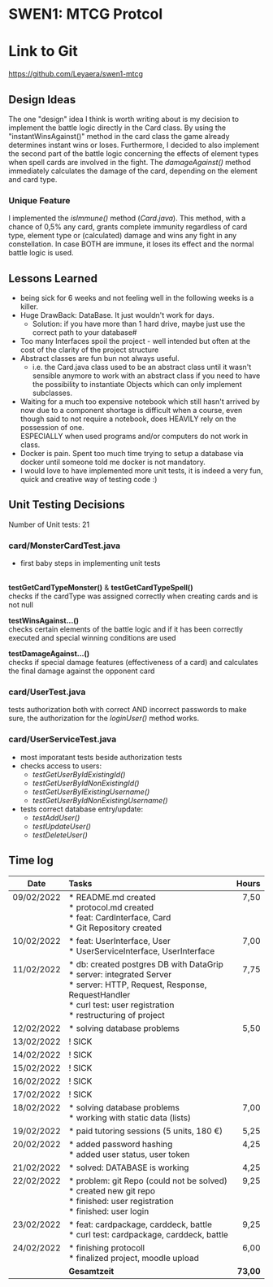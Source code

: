 # SWEN1: MTCG Protcol

# Link to Git
https://github.com/Leyaera/swen1-mtcg

## Design Ideas

The one "design" idea I think is worth writing about is my decision to implement the battle logic directly in the Card class. 
By using the "instantWinsAgainst()" method in the card class the game already determines instant wins or loses. 
Furthermore, I decided to also implement the second part of the battle logic concerning the effects of element types when spell cards are involved in the fight. The *damageAgainst()* method immediately calculates the damage of the card, depending on the element and card type.

### Unique Feature
I  implemented the *isImmune()* method (*Card.java*). This method, with a chance of 0,5% any card, grants complete immunity regardless of card type, element type or (calculated) damage and wins any fight in any constellation. 
In case BOTH are immune, it loses its effect and the normal battle logic is used.

## Lessons Learned
* being sick for 6 weeks and not feeling well in the following weeks is a killer.
* Huge DrawBack: DataBase. It just wouldn't work for days. 
  * Solution: if you have more than 1 hard drive, maybe just use the correct path to your database#
* Too many Interfaces spoil the project - well intended but often at the cost of the clarity of the project structure
* Abstract classes are fun bun not always useful. 
  * i.e. the Card.java class used to be an abstract class until it wasn't sensible anymore to work with an abstract class if you need to have the possibility to instantiate Objects which can only implement subclasses.
* Waiting for a much too expensive notebook which still hasn't arrived by now due to a component shortage is difficult when a course, even though said to not require a notebook, does HEAVILY rely on the possession of one.<br>ESPECIALLY when used programs and/or computers do not work in class.
* Docker is pain. Spent too much time trying to setup a database via docker until someone told me docker is not mandatory. 
* I would love to have implemented more unit tests, it is indeed a very fun, quick and creative way of testing code :)

## Unit Testing Decisions

Number of Unit tests: 21

### card/MonsterCardTest.java

* first baby steps in implementing unit tests
<br><br>

**testGetCardTypeMonster()** & **testGetCardTypeSpell()**<br>
checks if the cardType was assigned correctly when creating cards and is not null 

**testWinsAgainst...()**<br>
checks certain elements of the battle logic and if it has been correctly executed and special winning conditions are used

**testDamageAgainst...()**<br>
checks if special damage features (effectiveness of a card) and calculates the final damage against the opponent card

### card/UserTest.java

tests authorization both with correct AND incorrect passwords to make sure, the authorization for the *loginUser()* method works.

### card/UserServiceTest.java

* most imporatant tests beside authorization tests
* checks access to users:
  * *testGetUserByIdExistingId()*
  * *testGetUserByIdNonExistingId()*
  * *testGetUserByIExistingUsername()* 
  * *testGetUserByIdNonExistingUsername()*
* tests correct database entry/update:
  * *testAddUser()*
  * *testUpdateUser()*
  * *testDeleteUser()*


## Time log

| Date | Tasks | Hours |
|------------|:--------------------|------:|
| 09/02/2022<br><br><br><br> | * README.md created<br>* protocol.md created<br>* feat: CardInterface, Card<br>* Git Repository created | 7,50<br><br><br><br> |
| 10/02/2022<br><br> | * feat: UserInterface, User<br>* UserServiceInterface, UserInterface | 7,00 <br><br> |
| 11/02/2022<br><br><br><br><br> | * db: created postgres DB with DataGrip<br>* server: integrated Server<br>* server: HTTP, Request, Response, RequestHandler<br>* curl test: user registration<br>* restructuring of project | 7,75<br><br><br><br><br> |
| 12/02/2022 | * solving database problems | 5,50 |
| 13/02/2022 | ! SICK |   |
| 14/02/2022 | ! SICK |   |
| 15/02/2022 | ! SICK |   |
| 16/02/2022 | ! SICK |   |
| 17/02/2022 | ! SICK |   |
| 18/02/2022<br><br> | * solving database problems<br>* working with static data (lists) | 7,00<br><br> |
| 19/02/2022 | * paid tutoring sessions (5 units, 180 €) | 5,25 |
| 20/02/2022<br><br> | * added password hashing<br>* added user status, user token | 4,25<br><br> |
| 21/02/2022 | * solved: DATABASE is working | 4,25 |
| 22/02/2022<br><br><br><br> |  * problem: git Repo (could not be solved)<br>* created new git repo<br>* finished: user registration<br>* finished: user login | 9,25 <br><br><br><br> |
| 23/02/2022<br><br> | * feat: cardpackage, carddeck, battle<br>* curl test: cardpackage, carddeck, battle | 9,25<br><br> |
| 24/02/2022<br><br> | * finishing protocoll<br>* finalized project, moodle upload  | 6,00<br><br> |
|   | **Gesamtzeit** | **73,00** |

